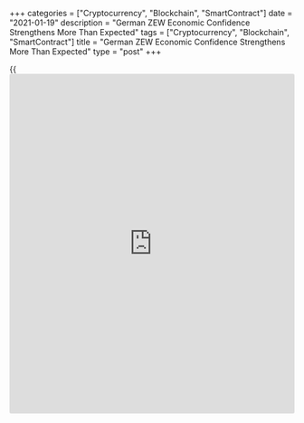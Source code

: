 +++
categories = ["Cryptocurrency", "Blockchain", "SmartContract"]
date = "2021-01-19"
description = "German ZEW Economic Confidence Strengthens More Than Expected"
tags = ["Cryptocurrency", "Blockchain", "SmartContract"]
title = "German ZEW Economic Confidence Strengthens More Than Expected"
type = "post"
+++

{{<iframe id="large-banner" src="https://www.bounty.group/#slide=7.0" width="100%" height="600" scrolling="no" style="border: 0px solid rgb(216, 221, 230); border-radius: 3px;">}}

German economic sentiment improved more-than-expected in January despite
the uncertainty over the further course of the lockdown, survey data
from the ZEW - Leibniz Centre for European Economic Research showed on
Tuesday.

The ZEW Indicator of Economic Sentiment climbed 6.8 points to 61.8 in
January. The reading was above the expected level of 60.0.

At the same time, the current situation index rose slightly to -66.4
from -66.5 in December. The expected level was -68.5.

"The results of the ZEW Financial Market Survey in January show that
export expectations in particular have risen significantly," ZEW
President Achim Wambach commented on the current expectations.

In the monthly report, released Monday, Bundesbank said the recovery
will face significant setback if the rate of [coronavirus][1] infections
fails to ease and the lockdown restrictions are subsequently extended.

Official data showed that Germany's GDP decreased 5 percent in 2020,
almost reaching the level of 2009, when economic output fell by 5.7
percent as a result of the global financial and economic crisis.

The survey today showed that the financial market experts' sentiment
concerning the economic development of the euro area increased 3.9
points to 58.3 points in January. In contrast, the indicator for the
current economic situation decreased 3.2 points to minus 78.9 points.

Inflation expectations for the Eurozone gained 10.9 points to a new
indicator value of 51.6 points. At the same time, the inflation
indicator for Germany came in at 58.2 points in January, up by 18.6
points from December 2020.

For comments and feedback [contact](https://www.playgroundfx.com/contact/): editorial@rtt[news](https://www.letsplayfx.com/blog/forex-news-website/).com

[Economic News][2]

 **What parts of the world are seeing the best (and worst) economic
performances lately? Click[here][3] to check out our [Econ Scorecard][3]
and find out! See up-to-the-moment [ranking](https://www.playgroundfx.com/blog/crypto-exchange-ranking/)s for the best and worst
performers in [GDP][4], [unemployment rate][5], [inflation][6] and much
more.**

   1. www.rtt[news](https://www.letsplayfx.com/blog/forex-news-website/).com/list/coronavirus.aspx
   2. www.rtt[news](https://www.letsplayfx.com/blog/forex-news-website/).com/Content/EconomicNews.aspx
   3. www.rtt[news](https://www.letsplayfx.com/blog/forex-news-website/).com/economic-scorecard/world-rank/unemployment-rate/highest-performance.aspx
   4. www.rtt[news](https://www.letsplayfx.com/blog/forex-news-website/).com/economic-scorecard/world-rank/GDP/highest-performance.aspx
   5. www.rtt[news](https://www.letsplayfx.com/blog/forex-news-website/).com/economic-scorecard/world-rank/unemployment-rate/lowest-performance.aspx
   6. www.rtt[news](https://www.letsplayfx.com/blog/forex-news-website/).com/economic-scorecard/world-rank/CPI/highest-performance.aspx